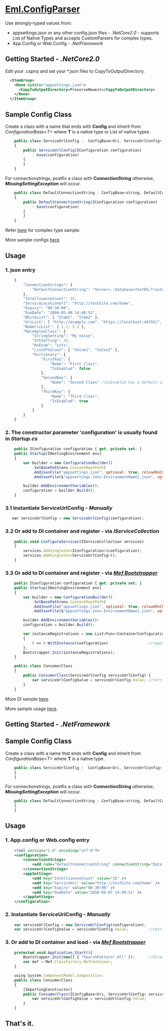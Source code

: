 # [Eml.ConfigParser](https://preview.nuget.org/packages/Eml.ConfigParser/)
Use strongly-typed values from: 
* appsettings.json or any other config.json files - *.NetCore2.0* - supports List of Native Types and accepts CustomParsers for complex types.
* App.Config or Web.Config - *.NetFramework*

## Getting Started - *.NetCore2.0*
Edit your .csproj and set your *.json files to CopyToOutputDirectory. 
```xml
  <ItemGroup>
    <None Update="appsettings.json">
      <CopyToOutputDirectory>PreserveNewest</CopyToOutputDirectory>
    </None>
  </ItemGroup>
```  

## Sample Config Class
Create a class with a name that ends with **Config** and inherit from *ConfigurationBase\<T\>* where **T** is a native type or List of native types. 
```javascript
    public class ServiceUrlConfig :  ConfigBase<Uri, ServiceUrlConfig>
    {
        public ServiceUrlConfig(IConfiguration configuration)
            : base(configuration)
        {
        }
    }
 ```
For connectionstrings, postfix a class with **ConnectionString** otherwise, ***MissingSettingException*** will occur. 
```javascript
    public class DefaultConnectionString : ConfigBase<string, DefaultConnectionString>
    {
        public DefaultConnectionString(IConfiguration configuration)
            : base(configuration)
        {
        }
    }
 ```
 
Refer [here](https://github.com/EddLonzanida/Eml.ConfigParser.Demo/blob/master/Tests/Eml.ConfigParser.Tests.Integration.NetCore/ComplexClass/MyComplexClass.cs) for complex type sample.


 
More sample configs [here](https://github.com/EddLonzanida/Eml.ConfigParser.Demo/tree/master/Tests/Eml.ConfigParser.Tests.Integration.NetCore/Configurations).
   

## Usage
### 1. json entry 
```javascript  
    {
        "ConnectionStrings": {
            "DefaultConnectionString": "Server=.;Database=TestDb;Trusted_Connection=True;MultipleActiveResultSets=true"
        },
        "IntellisenseCount": 15,
        "ServiceLocationUrl": "http://testSite.com/home",
        "Expiry": "00:30:00",
        "DueDate": "2009-05-08 14:40:52",
        "WhiteList": [ "Item1", "Item2" ],
        "UriList": [ "http://example.com", "https://localhost:44355/", "https://localhost:44379/" ],
        "NumericList": [ 1.1, 2.2 ],
        "MyComplexClass": {
            "StringSetting": "My Value",
            "IntSetting": 23,
            "AnEnum": "Lots",
            "ListOfValues": [ "Value1", "Value2" ],
            "Dictionary": {
                "FirstKey": {
                    "Name": "First Class",
                    "IsEnabled": false
                },
                "SecondKey": {
                    "Name": "Second Class" //IsEnabled has a default value of True if omitted
                },
                "ThirdKey": {
                    "Name": "Third Class",
                    "IsEnabled": true
                }
            }
        }
    }
```

### 2. The constructor parameter 'configuration' is usually found in *Startup.cs*
```javascript
    public IConfiguration configuration { get; private set; }
    public Startup(IHostingEnvironment env)
    {
        var builder = new ConfigurationBuilder()
            .SetBasePath(env.ContentRootPath)
            .AddJsonFile("appsettings.json", optional: true, reloadOnChange: true)
            .AddJsonFile($"appsettings.{env.EnvironmentName}.json", optional: true);

        builder.AddEnvironmentVariables();
        configuration = builder.Build();
    }
```

### 3.1 Instantiate ServiceUrlConfig - *Manually*
```javascript
   var serviceUrlConfig = new ServiceUrlConfig(configuration);
```

### 3.2 Or add to DI container and register - via *IServiceCollection*
```javascript
    public void ConfigureServices(IServiceCollection services)
    {
        services.AddSingleton<IConfiguration>(configuration); 
        services.AddSingleton<ServiceUrlConfig>();
    }
```

### 3.3 Or add to DI container and register - via *[Mef Bootstrapper](https://preview.nuget.org/packages/Eml.MefBootstrapper/)*
```javascript
    public IConfiguration configuration { get; private set; }
    public Startup(IHostingEnvironment env)
    {
        var builder = new ConfigurationBuilder()
            .SetBasePath(env.ContentRootPath)
            .AddJsonFile("appsettings.json", optional: true, reloadOnChange: true)
            .AddJsonFile($"appsettings.{env.EnvironmentName}.json", optional: true);

        builder.AddEnvironmentVariables();
        configuration = builder.Build();

        var instanceRegistrations = new List<Func<ContainerConfiguration, ExportDescriptorProvider>>
        {
            r => r.WithInstance(configuration)                  //register IConfiguration instance
        };
        Bootstrapper.Init(instanceRegistrations);
    }
```
```javascript
    public class ConsumerClass 
    {
        public ConsumerClass(ServiceUrlConfig serviceUrlConfig) { 
            var serviceUrlConfigValue = serviceUrlConfig.Value; //retrieve value
        }
    }
```
More DI sample [here](https://github.com/EddLonzanida/Eml.ConfigParser.Demo/blob/master/Tests/Eml.ConfigParser.Tests.Integration.NetCore/WhenAConfigIsInDiContainer.cs).


More sample usage [here](https://github.com/EddLonzanida/Eml.ConfigParser.Demo/blob/master/Tests/Eml.ConfigParser.Tests.Integration.NetCore/WhenConfigIsPresent.cs).

##  

## Getting Started - *.NetFramework*

## Sample Config Class
Create a class with a name that ends with **Config** and inherit from *ConfigurationBase\<T\>* where **T** is a native type. 
```javascript
    public class ServiceUrlConfig :  ConfigBase<Uri, ServiceUrlConfig>
    {
    }
 ```
For connectionstrings, postfix a class with **ConnectionString** otherwise, ***MissingSettingException*** will occur. 
```javascript
    public class DefaultConnectionString : ConfigBase<string, DefaultConnectionString>
    {
    }
 ```
###
## Usage
### 1. App.config or Web.config entry
```xml
    <?xml version="1.0" encoding="utf-8"?>
    <configuration>
        <connectionStrings>
            <add name="DefaultConnectionString" connectionString="Data Source=.;Initial Catalog=TestDb;Integrated Security=True" providerName="System.Data.SqlClient" />
        </connectionStrings>
        <appSettings>
            <add key="IntellisenseCount" value="15" />
            <add key="ServiceUri" value="http://testSite.com/home" />
            <add key="Expiry" value="00:30:00" />
            <add key="DueDate" value="2010-06-07 14:40:51" />
        </appSettings>
    </configuration>
 ``` 
### 2. Instantiate ServiceUriConfig - *Manually*
```javascript
    var serviceUrlConfig = new ServiceUrlConfig(configuration);
    var serviceUrlConfigValue = serviceUrlConfig.Value;         //retrieve value
```

### 3. Or add to DI container and load - via *[Mef Bootstrapper](https://preview.nuget.org/packages/Eml.MefBootstrapper/)*
```javascript
    protected void Application_Start(){
        Bootstrapper.Init(new[] { "SearchPattern*.dll" });      //DirectoryCatalog pattern
        var mef = Mef.ClassFactory.MefContainer;
    }
```
```javascript
    using System.ComponentModel.Composition;
    public class ConsumerClass 
    {
        [ImportingConstructor]
        public ConsumerClass(IConfigBase<Uri, ServiceUrlConfig> serviceUrlConfig) { 
            var serviceUrlConfigValue = serviceUrlConfig.Value;
        }
    }
```
## That's it.





